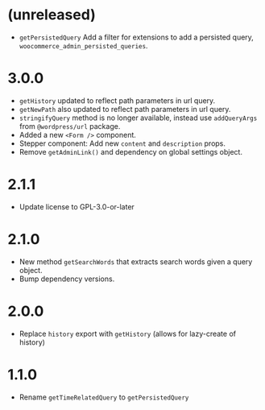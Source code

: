 # (unreleased)

- `getPersistedQuery` Add a filter for extensions to add a persisted query, `woocommerce_admin_persisted_queries`.

# 3.0.0

- `getHistory` updated to reflect path parameters in url query.
- `getNewPath` also updated to reflect path parameters in url query.
- `stringifyQuery` method is no longer available, instead use `addQueryArgs` from `@wordpress/url` package.
- Added a new `<Form />` component.
- Stepper component: Add new `content` and `description` props.
- Remove `getAdminLink()` and dependency on global settings object.

# 2.1.1

- Update license to GPL-3.0-or-later

# 2.1.0

- New method `getSearchWords` that extracts search words given a query object.
- Bump dependency versions.

# 2.0.0

- Replace `history` export with `getHistory` (allows for lazy-create of history)

# 1.1.0

- Rename `getTimeRelatedQuery` to `getPersistedQuery`

